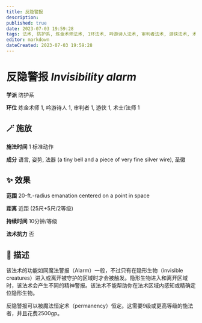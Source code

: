 ```yaml
---
title: 反隐警报
description: 
published: true
date: 2023-07-03 19:59:28
tags: 法术, 防护系, 炼金术师法术, 1环法术, 吟游诗人法术, 审判者法术, 游侠法术, 术士/法师法术
editor: markdown
dateCreated: 2023-07-03 19:59:28
---
```


# **反隐警报** *Invisibility alarm*

**学派** 防护系 

**环位** 炼金术师 1, 吟游诗人 1, 审判者 1, 游侠 1, 术士/法师 1

## 🪄 施放

**施法时间** 1 标准动作

**成分** 语言, 姿势, 法器 (a tiny bell and a piece of very fine silver wire), 圣徽

## ✨ 效果  

**范围** 20-ft.-radius emanation centered on a point in space

**距离** 近距 (25尺+5尺/2等级)  

**持续时间** 10分钟/等级 

**法术抗力** 否

## 📖 描述

该法术的功能如同魔法警报（Alarm）一般，不过只有在隐形生物（invisible creatures）进入或离开被守护的区域时才会被触发。隐形生物进入和离开区域时，该法术会产生不同的精神警报。该法术不能帮助你在法术区域内感知或精确定位隐形生物。

反隐警报可以被魔法恒定术（permanency）恒定。这需要9级或更高等级的施法者，并且花费2500gp。
    